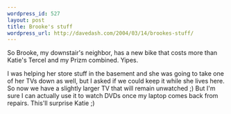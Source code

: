 ```yaml
--- 
wordpress_id: 527
layout: post
title: Brooke's stuff
wordpress_url: http://davedash.com/2004/03/14/brookes-stuff/
---
```

So Brooke, my downstair's neighbor, has a new bike that costs more than Katie's Tercel and my Prizm combined.  Yipes.

I was helping her store stuff in the basement and she was going to take one of her TVs down as well, but I asked if we could keep it while she lives here.  So now we have a slightly larger TV that will remain unwatched ;)  But I'm sure I can actually use it to watch DVDs once my laptop comes back from repairs.  This'll surprise Katie ;)
